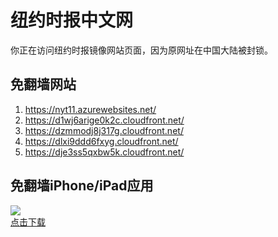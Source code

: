 <h1>纽约时报中文网</h1>
<p>你正在访问纽约时报镜像网站页面，因为原网址在中国大陆被封锁。</p>
<h2>免翻墙网站</h2>
<ol>
<li><a href="https://nyt11.azurewebsites.net/" target="1">https://nyt11.azurewebsites.net/</a></li>
<li><a href="https://d1wj6arige0k2c.cloudfront.net/" target="2">https://d1wj6arige0k2c.cloudfront.net/</a></li>
<li><a href="https://dzmmodj8j317g.cloudfront.net/" target="3">https://dzmmodj8j317g.cloudfront.net/</a></li>
<li><a href="https://dlxi9ddd6fxyg.cloudfront.net/" target="4">https://dlxi9ddd6fxyg.cloudfront.net/</a></li>
<li><a href="https://dje3ss5qxbw5k.cloudfront.net/" target="5">https://dje3ss5qxbw5k.cloudfront.net/</a></li>
</ol>
<h2>免翻墙iPhone/iPad应用</h2>
<p>
	<a href="https://itunes.apple.com/cn/app/niu-yue-shi-bao-zhong-wen-wang/id807498298?mt=8">
		<img src="icon175x175.jpeg" />
		<br/>点击下载
	</a>
</p>